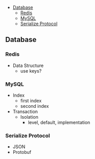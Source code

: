 -   [Database](#database)
    -   [Redis](#redis)
    -   [MySQL](#mysql)
    -   [Serialize Protocol](#serialize-protocol)

Database
--------

### Redis

-   Data Structure
    -   use keys?

### MySQL

-   Index
    -   first index
    -   second index
-   Transaction
    -   Isolation
        -   level, default, implementation

### Serialize Protocol

-   JSON
-   Protobuf
